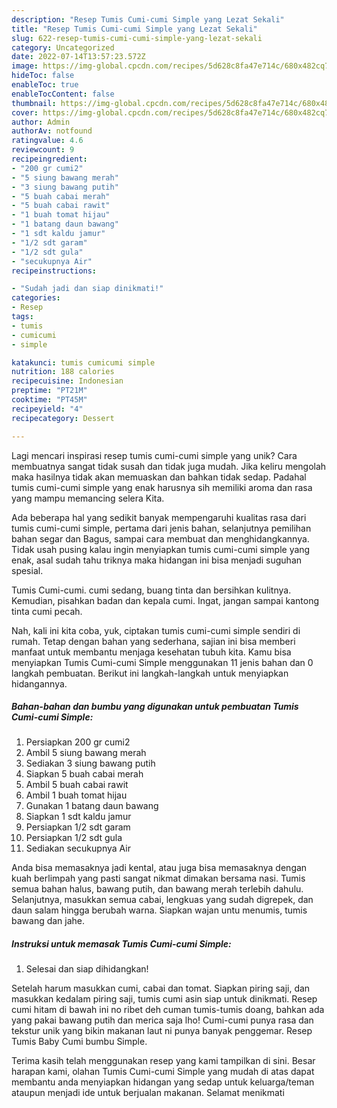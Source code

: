 ```yaml
---
description: "Resep Tumis Cumi-cumi Simple yang Lezat Sekali"
title: "Resep Tumis Cumi-cumi Simple yang Lezat Sekali"
slug: 622-resep-tumis-cumi-cumi-simple-yang-lezat-sekali
category: Uncategorized
date: 2022-07-14T13:57:23.572Z
image: https://img-global.cpcdn.com/recipes/5d628c8fa47e714c/680x482cq70/tumis-cumi-cumi-simple-foto-resep-utama.jpg
hideToc: false
enableToc: true
enableTocContent: false
thumbnail: https://img-global.cpcdn.com/recipes/5d628c8fa47e714c/680x482cq70/tumis-cumi-cumi-simple-foto-resep-utama.jpg
cover: https://img-global.cpcdn.com/recipes/5d628c8fa47e714c/680x482cq70/tumis-cumi-cumi-simple-foto-resep-utama.jpg
author: Admin
authorAv: notfound
ratingvalue: 4.6
reviewcount: 9
recipeingredient:
- "200 gr cumi2"
- "5 siung bawang merah"
- "3 siung bawang putih"
- "5 buah cabai merah"
- "5 buah cabai rawit"
- "1 buah tomat hijau"
- "1 batang daun bawang"
- "1 sdt kaldu jamur"
- "1/2 sdt garam"
- "1/2 sdt gula"
- "secukupnya Air"
recipeinstructions:

- "Sudah jadi dan siap dinikmati!"
categories:
- Resep
tags:
- tumis
- cumicumi
- simple

katakunci: tumis cumicumi simple 
nutrition: 188 calories
recipecuisine: Indonesian
preptime: "PT21M"
cooktime: "PT45M"
recipeyield: "4"
recipecategory: Dessert

---
```





Lagi mencari inspirasi resep tumis cumi-cumi simple yang unik? Cara membuatnya sangat tidak susah dan tidak juga mudah. Jika keliru mengolah maka hasilnya tidak akan memuaskan dan bahkan tidak sedap. Padahal tumis cumi-cumi simple yang enak harusnya sih memiliki aroma dan rasa yang mampu memancing selera Kita.





Ada beberapa hal yang sedikit banyak mempengaruhi kualitas rasa dari tumis cumi-cumi simple, pertama dari jenis bahan, selanjutnya pemilihan bahan segar dan Bagus, sampai cara membuat dan menghidangkannya. Tidak usah pusing kalau ingin menyiapkan tumis cumi-cumi simple yang enak,      asal sudah tahu triknya maka hidangan ini bisa menjadi suguhan spesial.














Tumis Cumi-cumi. cumi sedang, buang tinta dan bersihkan kulitnya. Kemudian, pisahkan badan dan kepala cumi. Ingat, jangan sampai kantong tinta cumi pecah.






Nah, kali ini kita coba, yuk, ciptakan tumis cumi-cumi simple sendiri di rumah. Tetap dengan bahan yang sederhana, sajian ini bisa memberi manfaat untuk membantu menjaga kesehatan tubuh kita. Kamu bisa menyiapkan Tumis Cumi-cumi Simple menggunakan 11 jenis bahan dan 0 langkah pembuatan. Berikut ini langkah-langkah untuk menyiapkan hidangannya.

<!--inarticleads1-->

##### Bahan-bahan dan bumbu yang digunakan untuk pembuatan Tumis Cumi-cumi Simple:

1. Persiapkan 200 gr cumi2
1. Ambil 5 siung bawang merah
1. Sediakan 3 siung bawang putih
1. Siapkan 5 buah cabai merah
1. Ambil 5 buah cabai rawit
1. Ambil 1 buah tomat hijau
1. Gunakan 1 batang daun bawang
1. Siapkan 1 sdt kaldu jamur
1. Persiapkan 1/2 sdt garam
1. Persiapkan 1/2 sdt gula
1. Sediakan secukupnya Air


Anda bisa memasaknya jadi kental, atau juga bisa memasaknya dengan kuah berlimpah yang pasti sangat nikmat dimakan bersama nasi. Tumis semua bahan halus, bawang putih, dan bawang merah terlebih dahulu. Selanjutnya, masukkan semua cabai, lengkuas yang sudah digrepek, dan daun salam hingga berubah warna. Siapkan wajan untu menumis, tumis bawang dan jahe. 

<!--inarticleads2-->

##### Instruksi untuk memasak Tumis Cumi-cumi Simple:


1. Selesai dan siap dihidangkan!

Setelah harum masukkan cumi, cabai dan tomat. Siapkan piring saji, dan masukkan kedalam piring saji, tumis cumi asin siap untuk dinikmati. Resep cumi hitam di bawah ini no ribet deh cuman tumis-tumis doang, bahkan ada yang pakai bawang putih dan merica saja lho! Cumi-cumi punya rasa dan tekstur unik yang bikin makanan laut ni punya banyak penggemar. Resep Tumis Baby Cumi bumbu Simple. 

Terima kasih telah menggunakan resep yang kami tampilkan di sini. Besar harapan kami, olahan Tumis Cumi-cumi Simple yang mudah di atas dapat membantu anda menyiapkan hidangan yang sedap untuk keluarga/teman ataupun menjadi ide untuk berjualan makanan. Selamat menikmati
